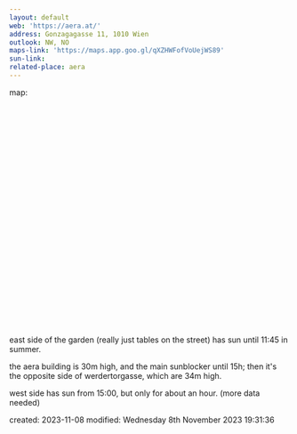 ```yaml
---
layout: default
web: 'https://aera.at/'
address: Gonzagagasse 11, 1010 Wien
outlook: NW, NO
maps-link: 'https://maps.app.goo.gl/qXZHWFofVoUejWS89'
sun-link: 
related-place: aera
---
```

map:
<div id="map" style="height: 400px;"></div>

<script>
let map;
let center;

async function initMap() {
  const { Map } = await google.maps.importLibrary("maps");

  center = { lat: 37.4161493, lng: -122.0812166 };
  map = new Map(document.getElementById("map"), {
    center: center,
    zoom: 14,
    mapId: 'DEMO_MAP_ID' // TODO: https://developers.google.com/maps/documentation/javascript/advanced-markers/start
  });
  findPlaces();
}

async function findPlaces() {
  const { Place } = await google.maps.importLibrary("places");
  //@ts-ignore
  const { AdvancedMarkerElement } = await google.maps.importLibrary("marker");
  const request = {
    textQuery: "Tacos in Mountain View",
    fields: ["displayName", "location", "businessStatus"],
    includedType: "restaurant",
    isOpenNow: true,
    language: "en-US",
    maxResultCount: 7,
    minRating: 3.2,
    region: "us",
    useStrictTypeFiltering: false,
  };
  //@ts-ignore
  const { places } = await Place.searchByText(request);

  if (places.length) {
    console.log(places);

    const { LatLngBounds } = await google.maps.importLibrary("core");
    const bounds = new LatLngBounds();

    // Loop through and get all the results.
    places.forEach((place) => {
      const markerView = new AdvancedMarkerElement({
        map,
        position: place.location,
        title: place.displayName,
      });

      bounds.extend(place.location);
      console.log(place);
    });
    map.setCenter(bounds.getCenter());
  } else {
    console.log("No results");
  }
}

initMap();
</script>

east side of the garden (really just tables on the street) has sun until 11:45 in summer.

the aera building is 30m high, and the main sunblocker until 15h;
then it's the opposite side of werdertorgasse, which are 34m high.

west side has sun from 15:00, but only for about an hour. (more data needed)

created: 2023-11-08
modified: Wednesday 8th November 2023 19:31:36

